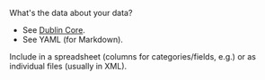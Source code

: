 What's the data about your data? 

* See [Dublin Core](http://dublincore.org/documents/dces/).
* See YAML (for Markdown). 

Include in a spreadsheet (columns for categories/fields, e.g.) or as individual files (usually in XML).  
